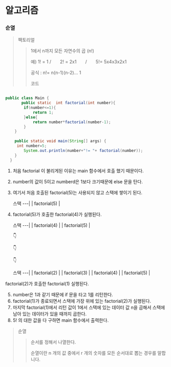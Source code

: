 # 알고리즘 

### 순열 
 > 팩토리얼 
 > > 1에서 n까지 모든 자연수의 곱 (n!)
 > > 
 > > 예) 1! = 1 / &nbsp; &nbsp; &nbsp;  2! = 2x1   &nbsp; &nbsp; &nbsp;   /    &nbsp; &nbsp; &nbsp;   5!= 5x4x3x2x1 
 > > 
 > > 공식 : n!= n(n-1)(n-2)... 1
 > > 
 > >  코드 

```java
     
public class Main {     
       public static  int factorial(int number){
        if(number<=1){
            return 1;
        }else{
            return number*factorial(number-1);
        }
    }
    
    public static void main(String[] args) {
     int number=5;
        System.out.println(number+"!= "+ factorial(number));
    }
  }

```

  1. 처음 factorial 이 불리게된 이유는 main 함수에서 호출 했기 때문이다.
  2. number의 값이 5이고 numberd은 1보다 크기때문에 else 문을 탄다.
  3. 여기서 처음 호출된 factorial(5)는 사용되지 않고 스택에 쌓이기 된다.
       
       스택 
       ---|
      | factorial(5) |
      
  4. factorial(5)가 호출한 factorial(4)가 실행된다. 
  
      스택 
       ---|
      | factorial(4) |
      | factorial(5) |
      
        👇
        
        👇
        
        👇
        
        
      스택 
       ---|
      | factorial(2) |
      | factorial(3) |
      | factorial(4) |
      | factorial(5) |
 
 factorial(2)가 호출한 factorial(1) 실행된다.
 
 5. number은 1과 같기 때문에 if 문을 타고 1를 리턴한다.
 6. factorial(1)가 종료되면서 스택에 가장 위에 있는 factorial(2)가 실행된다.
 7. 마지막 factorial(1)에서 리턴 값이 1에서 스택에 있는 데이터 값 n을 곱해서 스택에 남아 있는 데이터가 있을 때까지 곱한다.
 8.  5! 의 대한 값을 다 구하면 main 함수에서 출력한다.


 > 순열 
 > > 순서를 정해서 나열한다.
 > > 
 > > 순열이란 n 개의 값 중에서 r 개의 숫자를 모든 순서대로 뽑는 경우를 말합니다.
 > > 
